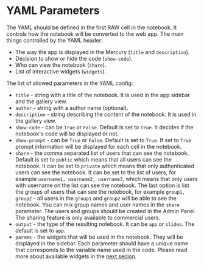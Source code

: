 <h1> YAML Parameters </h1>

The YAML should be defined in the first RAW cell in the notebook. It controls how the notebook will be converted to the web app. The main things controlled by the YAML header:

- The way the app is displayed in the Mercury (`title` and `description`). 
- Decision to show or hide the code (`show-code`).
- Who can view the notebook (`share`).
- List of interactive widgets (`widgets`).

The list of allowed parameters in the YAML config:

- `title` - string with a title of the notebook. It is used in the app sidebar and the gallery view.
- `author` - string with a author name (optional).
- `description` - string describing the content of the notebook. It is used in the gallery view.
- `show-code` - can be `True` or `False`. Default is set to `True`. It decides if the notebook's code will be displayed or not.
- `show-prompt` - can be `True` or `False`. Default is set to `True`. If set to `True` prompt information will be displayed for each cell in the notebook.
- `share` - the comma separated list of users that can see the notebook. Default is set to `public` which means that all users can see the notebook. It can be set to `private` which means that only authenticated users can see the notebook. It can be set to the list of users, for example `username1, username2, username3`, which means that only users with username on the list can see the notebook. The last option is list the groups of users that can see the notebook, for example `group1, group2` - all users in the `group1` and `group2` will be able to see the notebook. You can mix group names and user names in the `share` parameter. The users and groups should be created in the Admin Panel. The sharing feature is only available to commercial users. 
- `output` - the type of the resulting notebook. It can be `app` or `slides`. The default is set to `app`.
- `params` - the widgets that will be used in the notebook. They will be displayed in the sidebar. Each parameter should have a unique name that corresponds to the variable name used in the code. Please read more about available widgets in the [next secion](/widgets).